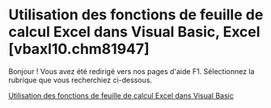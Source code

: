 
# Utilisation des fonctions de feuille de calcul Excel dans Visual Basic, Excel [vbaxl10.chm81947]

Bonjour ! Vous avez été redirigé vers nos pages d'aide F1. Sélectionnez la rubrique que vous recherchiez ci-dessous.

[Utilisation des fonctions de feuille de calcul Excel dans Visual Basic](http://msdn.microsoft.com/library/46e6ba32-8a58-509c-03e8-a23c41b0a400%28Office.15%29.aspx)
